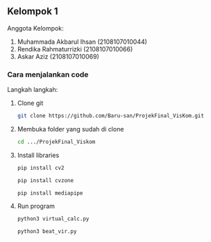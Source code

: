 ## Kelompok 1

Anggota Kelompok:
1. Muhammada Akbarul Ihsan (2108107010044)
2. Rendika Rahmaturrizki (2108107010066)
3. Askar Aziz (2108107010069) 

### Cara menjalankan code
Langkah langkah:
1. Clone git<br/>
   ```sh
   git clone https://github.com/Baru-san/ProjekFinal_VisKom.git
   ```
2. Membuka folder yang sudah di clone<br/>
   ```sh
   cd .../ProjekFinal_Viskom
   ```
3. Install libraries<br/>
   ```sh
   pip install cv2
   ```
   ```sh
   pip install cvzone
   ```
   ```sh
   pip install mediapipe
   ```
4. Run program<br/>
   ```sh
   python3 virtual_calc.py
   ```
   ```sh
   python3 beat_vir.py
   ```
